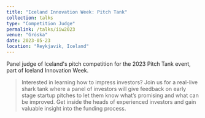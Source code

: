 ```yaml
---
title: "Iceland Innovation Week: Pitch Tank"
collection: talks
type: "Competition Judge"
permalink: /talks/iiw2023
venue: "Gróska"
date: 2023-05-23
location: "Reykjavik, Iceland"
---
```


Panel judge of Iceland's pitch competition for the 2023 Pitch Tank event, part of Iceland Innovation Week. 

<blockquote>Interested in learning how to impress investors? Join us for a real-live shark tank where a panel of investors will give feedback on early stage startup pitches to let them know what’s promising and what can be improved. Get inside the heads of experienced investors and gain valuable insight into the funding process.</blockquote>